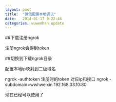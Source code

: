 ```yaml
---
layout: post
title:  "微信配置本地调试"
date:   2014-01-17 9:22:46
categories: wuwenhan update
---
```


##下载注册ngrok

注册ngrok会得到token

##切换到下载ngrok目录

配置本地ip映射到二级域名

ngrok -authtoken 注册时的token 对应ip和接口
ngrok -subdomain=wwhweixin 192.168.33.10:80

现在已经可以使用了